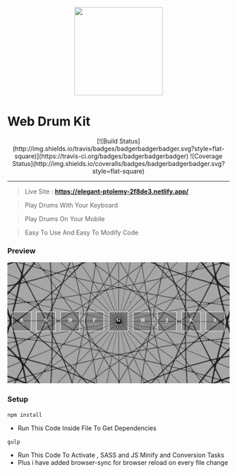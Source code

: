 <p align="center">
 <img src="https://www.pinclipart.com/picdir/big/319-3198317_drum-comments-drum-logo-png-clipart.png" height="200" width="200">
 <h1>Web Drum Kit</h1>
</p>

<p align="center">
 [![Build Status](http://img.shields.io/travis/badges/badgerbadgerbadger.svg?style=flat-square)](https://travis-ci.org/badges/badgerbadgerbadger) ![Coverage Status](http://img.shields.io/coveralls/badges/badgerbadgerbadger.svg?style=flat-square)
</p>

<hr>


> Live Site : **https://elegant-ptolemy-2f8de3.netlify.app/**

> Play Drums With Your Keyboard

>  Play Drums On Your Mobile

>  Easy To Use And Easy To Modify Code






<h3>Preview</h3>



![](preview.gif)



<h3>Setup</h3>

```
npm install
```

* Run This Code Inside File To Get Dependencies 

```
gulp
```

- Run This Code To Activate , SASS and JS Minify and Conversion Tasks
- Plus i have added browser-sync for browser reload on every file change 



